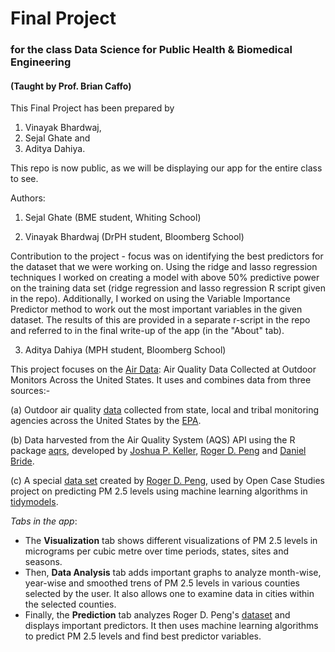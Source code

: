 # Final Project 

### for the class Data Science for Public Health & Biomedical Engineering

#### (Taught by Prof. Brian Caffo)

This Final Project has been prepared  by 
1. Vinayak Bhardwaj, 
2. Sejal Ghate and 
3. Aditya Dahiya.

This repo is now public, as we will be displaying our app for the entire class to see.  

Authors:  

1. Sejal Ghate (BME student, Whiting School)  

2. Vinayak Bhardwaj (DrPH student, Bloomberg School)  

Contribution to the project - focus was on identifying the best predictors for the dataset that we were working on. Using the ridge and lasso regression techniques I worked on creating a model with above 50% predictive power on the training data set (ridge regression and lasso regression R script given in the repo). Additionally, I worked on using the Variable Importance Predictor method to work out the most important variables in the given dataset. The results of this are provided in a separate r-script in the repo and referred to in the final write-up of the app (in the "About" tab).

3. Aditya Dahiya (MPH student, Bloomberg School)  

This project focuses on the [Air Data](https://www.epa.gov/outdoor-air-quality-data): Air Quality Data Collected at Outdoor Monitors Across the United States. It uses and combines data from three sources:-  

(a) Outdoor air quality [data](https://aqs.epa.gov/aqsweb/documents/data_api.html) collected from state, local and tribal monitoring agencies across the United States by the [EPA](https://www.epa.gov/).  

(b) Data harvested from the Air Quality System (AQS) API using the R package [aqrs](https://github.com/jpkeller/aqsr), developed by [Joshua P. Keller](https://github.com/jpkeller), [Roger D. Peng](https://github.com/rdpeng) and [Daniel Bride](https://github.com/danielbride).  

(c) A special [data set](https://raw.githubusercontent.com/opencasestudies/ocs-bp-air-pollution/master/data/raw/pm25_data.csv) created by [Roger D. Peng](https://github.com/rdpeng), used by Open Case Studies project on predicting PM 2.5 levels using machine learning algorithms in [tidymodels](https://www.tidymodels.org/).  


*Tabs in the app*:  

- The **Visualization** tab shows different visualizations of PM 2.5 levels in micrograms per cubic metre over time periods, states, sites and seasons.  
- Then, **Data Analysis** tab adds important graphs to analyze month-wise, year-wise and smoothed trens of PM 2.5 levels in various counties selected by the user. It also allows one to examine data in cities within the selected counties.  
- Finally, the **Prediction** tab analyzes Roger D. Peng's [dataset](https://raw.githubusercontent.com/opencasestudies/ocs-bp-air-pollution/master/data/raw/pm25_data.csv) and displays important predictors. It then uses machine learning algorithms to predict PM 2.5 levels and find best predictor variables.


